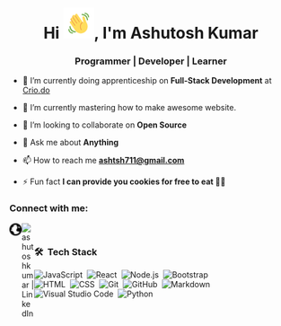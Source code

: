 <h1 align="center">Hi <img src="https://github.com/Ashtkr/Ashtkr/blob/main/Wave.gif" height="55px" width="55px">, I'm Ashutosh Kumar </h1>
<h3 align="center">

Programmer | Developer | Learner

></h3>

- 🔭 I’m currently doing apprenticeship on **Full-Stack Development** at [Crio.do](https://www.crio.do/)

- 🌱 I’m currently mastering how to make awesome website.

- 👯 I’m looking to collaborate on **Open Source**

- 💬 Ask me about **Anything**

- 📫 How to reach me **ashtsh711@gmail.com**

- ⚡ Fun fact **I can provide you cookies for free to eat 🍪😂**

### Connect with me:

[<img align="left" alt="TechHelpBD.com" width="22px" src="https://raw.githubusercontent.com/iconic/open-iconic/master/svg/globe.svg" />][website]
[<img align="left" alt="ashutoshkumar | LinkedIn" width="22px" src="https://cdn.jsdelivr.net/npm/simple-icons@v3/icons/linkedin.svg" />][linkedin]

<br />

### 🛠 &nbsp;Tech Stack

![JavaScript](https://img.shields.io/badge/-JavaScript-05122A?style=flat&logo=javascript)&nbsp;
![React](https://img.shields.io/badge/-React-05122A?style=flat&logo=react)&nbsp;
![Node.js](https://img.shields.io/badge/-Node.js-05122A?style=flat&logo=node.js)&nbsp;
![Bootstrap](https://img.shields.io/badge/-Bootstrap-05122A?style=flat&logo=bootstrap&logoColor=563D7C)\
![HTML](https://img.shields.io/badge/-HTML-05122A?style=flat&logo=HTML5)&nbsp;
![CSS](https://img.shields.io/badge/-CSS-05122A?style=flat&logo=CSS3&logoColor=1572B6)&nbsp;
![Git](https://img.shields.io/badge/-Git-05122A?style=flat&logo=git)&nbsp;
![GitHub](https://img.shields.io/badge/-GitHub-05122A?style=flat&logo=github)&nbsp;
![Markdown](https://img.shields.io/badge/-Markdown-05122A?style=flat&logo=markdown)\
![Visual Studio Code](https://img.shields.io/badge/-Visual%20Studio%20Code-05122A?style=flat&logo=visual-studio-code&logoColor=007ACC)&nbsp;
![Python](https://img.shields.io/badge/-Python-05122A?style=flat&logo=python)&nbsp;


[website]: https://www.crio.do/learn/portfolio/ashtsh711/
[linkedin]: https://www.linkedin.com/in/ashutosh-kumar-914680188

